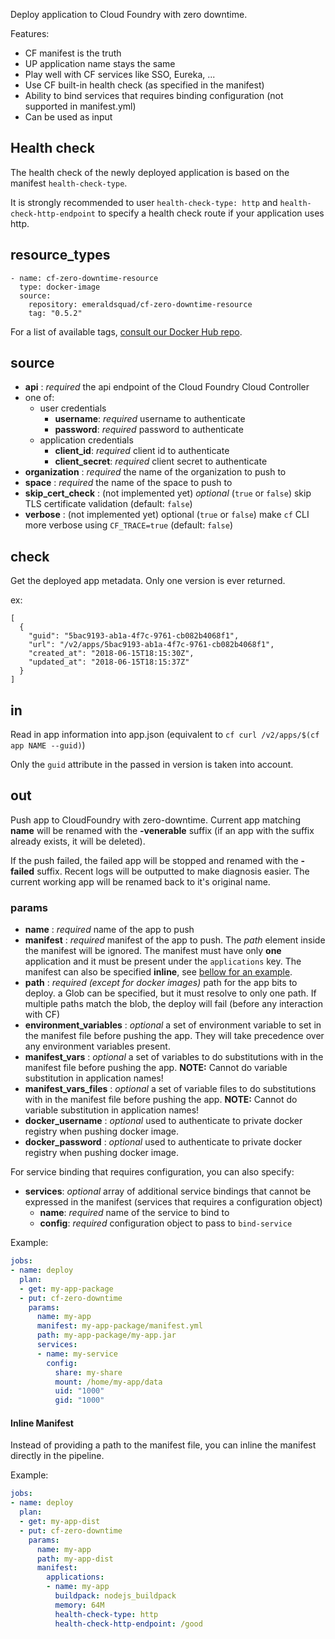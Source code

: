Deploy application to Cloud Foundry with zero downtime.

Features:

- CF manifest is the truth
- UP application name stays the same
- Play well with CF services like SSO, Eureka, ...
- Use CF built-in health check (as specified in the manifest)
- Ability to bind services that requires binding configuration (not supported in manifest.yml)
- Can be used as input

## Health check

The health check of the newly deployed application is based on the manifest `health-check-type`.

It is strongly recommended to user `health-check-type: http` and `health-check-http-endpoint` to specify a health check route if your application uses http.

## resource_types

```
- name: cf-zero-downtime-resource
  type: docker-image
  source:
    repository: emeraldsquad/cf-zero-downtime-resource
    tag: "0.5.2"
```

For a list of available tags, [consult our Docker Hub repo](https://hub.docker.com/r/emeraldsquad/cf-zero-downtime-resource/tags/).

## source

- **api** : _required_ the api endpoint of the Cloud Foundry Cloud Controller
- one of:
  - user credentials
    - **username**: _required_ username to authenticate
    - **password**: _required_ password to authenticate
  - application credentials
    - **client_id**: _required_ client id to authenticate
    - **client_secret**: _required_ client secret to authenticate
- **organization** : _required_ the name of the organization to push to
- **space** : _required_ the name of the space to push to
- **skip_cert_check** : (not implemented yet) _optional_ (`true` or `false`) skip TLS certificate validation (default: `false`)
- **verbose** : (not implemented yet) optional (`true` or `false`) make `cf` CLI more verbose using `CF_TRACE=true` (default: `false`)

## check

Get the deployed app metadata. Only one version is ever returned.

ex:

```
[
  {
    "guid": "5bac9193-ab1a-4f7c-9761-cb082b4068f1",
    "url": "/v2/apps/5bac9193-ab1a-4f7c-9761-cb082b4068f1",
    "created_at": "2018-06-15T18:15:30Z",
    "updated_at": "2018-06-15T18:15:37Z"
  }
]
```

## in

Read in app information into app.json (equivalent to `cf curl /v2/apps/$(cf app NAME --guid)`)

Only the `guid` attribute in the passed in version is taken into account.

## out

Push app to CloudFoundry with zero-downtime. Current app matching **name** will be renamed with the **-venerable** suffix (if an app with the suffix already exists, it will be deleted).

If the push failed, the failed app will be stopped and renamed with the **-failed** suffix. Recent logs will be outputted to make diagnosis easier. The current working app will be renamed back to it's original name.

### params

- **name** : _required_ name of the app to push
- **manifest** : _required_ manifest of the app to push. The _path_ element inside the manifest will be ignored. The manifest must have only **one** application and it must be present under the `applications` key. The manifest can also be specified **inline**, see [bellow for an example](#inline-manifest).
- **path** : _required (except for docker images)_ path for the app bits to deploy. a Glob can be specified, but it must resolve to only one path. If multiple paths match the blob, the deploy will fail (before any interaction with CF)
- **environment_variables** : _optional_ a set of environment variable to set in the manifest file before pushing the app. They will take precedence over any environment variables present.
- **manifest_vars** : _optional_ a set of variables to do substitutions with in the manifest file before pushing the app. **NOTE:** Cannot do variable substitution in application names!
- **manifest_vars_files** : _optional_ a set of variable files to do substitutions with in the manifest file before pushing the app. **NOTE:** Cannot do variable substitution in application names!
- **docker_username** : _optional_ used to authenticate to private docker registry when pushing docker image.
- **docker_password** : _optional_ used to authenticate to private docker registry when pushing docker image.

For service binding that requires configuration, you can also specify:

- **services**: _optional_ array of additional service bindings that cannot be expressed in the manifest (services that requires a configuration object)
  - **name**: _required_ name of the service to bind to
  - **config**: _required_ configuration object to pass to `bind-service`

Example:

```yaml
jobs:
- name: deploy
  plan:
  - get: my-app-package
  - put: cf-zero-downtime
    params:
      name: my-app
      manifest: my-app-package/manifest.yml
      path: my-app-package/my-app.jar
      services:
      - name: my-service
        config:
          share: my-share
          mount: /home/my-app/data
          uid: "1000"
          gid: "1000"
```

#### Inline Manifest

Instead of providing a path to the manifest file, you can inline the manifest directly in the pipeline.

Example:

```yaml
jobs:
- name: deploy
  plan:
  - get: my-app-dist
  - put: cf-zero-downtime
    params:
      name: my-app
      path: my-app-dist
      manifest:
        applications:
        - name: my-app
          buildpack: nodejs_buildpack
          memory: 64M
          health-check-type: http
          health-check-http-endpoint: /good
```
